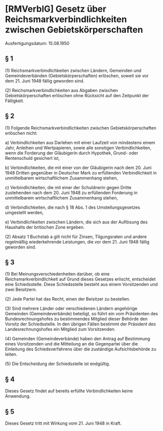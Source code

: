 # [RMVerblG] Gesetz über Reichsmarkverbindlichkeiten zwischen Gebietskörperschaften

Ausfertigungsdatum: 15.08.1950

 

## § 1

(1) Reichsmarkverbindlichkeiten zwischen Ländern, Gemeinden und Gemeindeverbänden (Gebietskörperschaften) erlöschen, soweit sie vor dem 21. Juni 1948 fällig geworden sind.

(2) Reichsmarkverbindlichkeiten aus Abgaben zwischen Gebietskörperschaften erlöschen ohne Rücksicht auf den Zeitpunkt der Fälligkeit.


## § 2

(1) Folgende Reichsmarkverbindlichkeiten zwischen Gebietskörperschaften erlöschen nicht:

a) Verbindlichkeiten aus Darlehen mit einer Laufzeit von mindestens einem Jahr, Anleihen und Wertpapieren, sowie alle sonstigen Verbindlichkeiten, wenn die Forderung der Gläubigerin durch Hypothek, Grund- oder Rentenschuld gesichert ist,

b) Verbindlichkeiten, die mit einer von der Gläubigerin nach dem 20. Juni 1948 Dritten gegenüber in Deutscher Mark zu erfüllenden Verbindlichkeit in unmittelbarem wirtschaftlichem Zusammenhang stehen,

c) Verbindlichkeiten, die mit einer der Schuldnerin gegen Dritte zustehenden nach dem 20. Juni 1948 zu erfüllenden Forderung in unmittelbarem wirtschaftlichem Zusammenhang stehen,

d) Verbindlichkeiten, die nach § 18 Abs. 1 des Umstellungsgesetzes umgestellt werden,

e) Verbindlichkeiten zwischen Ländern, die sich aus der Auflösung des Haushalts der britischen Zone ergeben.

(2) Absatz 1 Buchstab a gilt nicht für Zinsen, Tilgungsraten und andere regelmäßig wiederkehrende Leistungen, die vor dem 21. Juni 1948 fällig geworden sind.


## § 3

(1) Bei Meinungsverschiedenheiten darüber, ob eine Reichsmarkverbindlichkeit auf Grund dieses Gesetzes erlischt, entscheidet eine Schiedsstelle. Diese Schiedsstelle besteht aus einem Vorsitzenden und zwei Beisitzern.

(2) Jede Partei hat das Recht, einen der Beisitzer zu bestellen.

(3) Sind mehrere Länder oder verschiedenen Ländern angehörige Gemeinden (Gemeindeverbände) beteiligt, so führt ein vom Präsidenten des Bundesrechnungshofes zu bestimmendes Mitglied dieser Behörde den Vorsitz der Schiedsstelle. In den übrigen Fällen bestimmt der Präsident des Landesrechnungshofes ein Mitglied zum Vorsitzenden.

(4) Gemeinden (Gemeindeverbände) haben den Antrag auf Bestimmung eines Vorsitzenden und die Mitteilung an die Gegenpartei über die Einleitung des Schiedsverfahrens über die zuständige Aufsichtsbehörde zu leiten.

(5) Die Entscheidung der Schiedsstelle ist endgültig.


## § 4

Dieses Gesetz findet auf bereits erfüllte Verbindlichkeiten keine Anwendung.


## § 5

Dieses Gesetz tritt mit Wirkung vom 21. Juni 1948 in Kraft.
